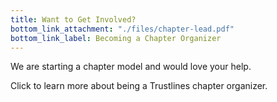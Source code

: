 ```yaml
---
title: Want to Get Involved?
bottom_link_attachment: "./files/chapter-lead.pdf"
bottom_link_label: Becoming a Chapter Organizer
---
```


We are starting a chapter model and would love your help.

Click to learn more about being a Trustlines chapter organizer.
